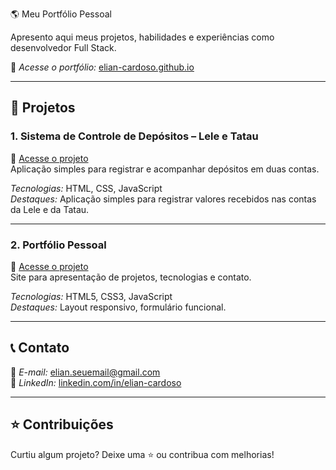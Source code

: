 🌎 Meu Portfólio Pessoal

Apresento aqui meus projetos, habilidades e experiências como desenvolvedor Full Stack.

🔗 *Acesse o portfólio:* [elian-cardoso.github.io](https://elian-cardoso.github.io)

---

## 📌 Projetos

### 1. Sistema de Controle de Depósitos – Lele e Tatau  
🔗 [Acesse o projeto](https://elian-cardoso.github.io/lele-tatau)  
Aplicação simples para registrar e acompanhar depósitos em duas contas.

*Tecnologias:* HTML, CSS, JavaScript  
*Destaques:* Aplicação simples para registrar valores recebidos nas contas da Lele e da Tatau.

---

### 2. Portfólio Pessoal  
🔗 [Acesse o projeto](https://elian-cardoso.github.io)  
Site para apresentação de projetos, tecnologias e contato.

*Tecnologias:* HTML5, CSS3, JavaScript  
*Destaques:* Layout responsivo, formulário funcional.

---

## 📞 Contato

📧 *E-mail:* elian.seuemail@gmail.com  
🔗 *LinkedIn:* [linkedin.com/in/elian-cardoso](https://linkedin.com/in/elian-cardoso)

---

## ⭐ Contribuições

Curtiu algum projeto? Deixe uma ⭐ ou contribua com melhorias!
